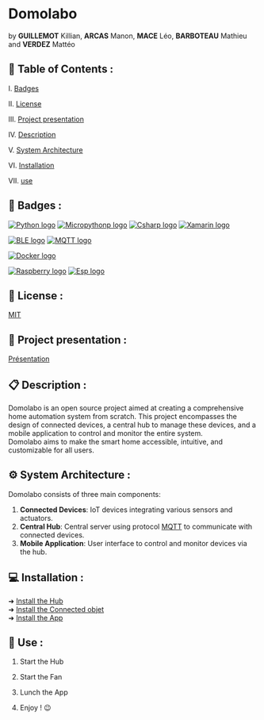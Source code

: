 # Domolabo

by **GUILLEMOT** Killian, **ARCAS** Manon, **MACE** Léo, **BARBOTEAU** Mathieu and **VERDEZ** Mattéo

## 📌 Table of Contents :
   
I. [Badges](#🎯-badges)

II. [License](#📑-license)

III. [Project presentation](#🎥-project-presentation)

IV. [Description](#📋-description)

V. [System Architecture](#⚙️-system-architecture)

VI. [Installation](#💻-installation) 

VII. [use]()


## 🎯 Badges :

[![Python logo](https://img.shields.io/badge/Language-Python-blue)](https://www.python.org)
[![Micropythonp logo](https://img.shields.io/badge/Language-Micropython-blue)](https://micropython.org)
[![Csharp logo](https://img.shields.io/badge/Language-CSharp-green)](https://learn.microsoft.com/fr-fr/dotnet/csharp/)
[![Xamarin logo](https://img.shields.io/badge/Framework-Xamarin-pink)](https://learn.microsoft.com/fr-fr/previous-versions/xamarin/get-started/what-is-xamarin)


[![BLE logo](https://img.shields.io/badge/Protocole-BLE-6495ed)](https://developer.android.com/develop/connectivity/bluetooth/ble/ble-overview?hl=fr)
[![MQTT logo](https://img.shields.io/badge/Protocole-MQTT-8c1c1c)](https://mqtt.org)


[![Docker logo](https://img.shields.io/badge/Container-Docker-00008B)](https://www.docker.com)

[![Raspberry logo](https://img.shields.io/badge/Hardware-RaspberryPi-purple)](https://www.raspberrypi.com)
[![Esp logo](https://img.shields.io/badge/Hardware-Esp32-yellow)](https://micropython.org/download/ESP32_GENERIC/)

## 📑 License :

[MIT](https://choosealicense.com/licenses/mit/)


## 🎥 Project presentation :

[Présentation](./Presentation_DomoLabo.pptx)


## 📋 Description :

Domolabo is an open source project aimed at creating a comprehensive home automation system from scratch. This project encompasses the design of connected devices, a central hub to manage these devices, and a mobile application to control and monitor the entire system. <br>
Domolabo aims to make the smart home accessible, intuitive, and customizable for all users.

## ⚙️ System Architecture :

Domolabo consists of three main components:

1. **Connected Devices**: IoT devices integrating various sensors and actuators.
2. **Central Hub**: Central server using protocol [MQTT](https://fr.wikipedia.org/wiki/MQTT) to communicate with connected devices.
3. **Mobile Application**: User interface to control and monitor devices via the hub.


## 💻 Installation :

➜ [Install the Hub](./Hub)  <br>
➜ [Install the Connected objet](./Connected_objects) <br>
➜ [Install the App](https://github.com/Tenlutshy/DomoLaboApp)


## 📲 Use :

1. Start the Hub

2. Start the Fan

3. Lunch the App

4. Enjoy ! 😉
